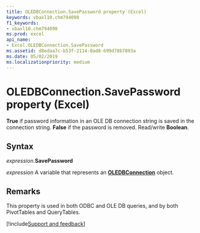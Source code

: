 ```yaml
---
title: OLEDBConnection.SavePassword property (Excel)
keywords: vbaxl10.chm794090
f1_keywords:
- vbaxl10.chm794090
ms.prod: excel
api_name:
- Excel.OLEDBConnection.SavePassword
ms.assetid: d8edaa7c-b53f-2114-0ad8-699d78b7893a
ms.date: 05/02/2019
ms.localizationpriority: medium
---
```



# OLEDBConnection.SavePassword property (Excel)

**True** if password information in an OLE DB connection string is saved in the connection string. **False** if the password is removed. Read/write **Boolean**.


## Syntax

_expression_.**SavePassword**

_expression_ A variable that represents an **[OLEDBConnection](Excel.OLEDBConnection.md)** object.


## Remarks

This property is used in both ODBC and OLE DB queries, and by both PivotTables and QueryTables.




[!include[Support and feedback](~/includes/feedback-boilerplate.md)]